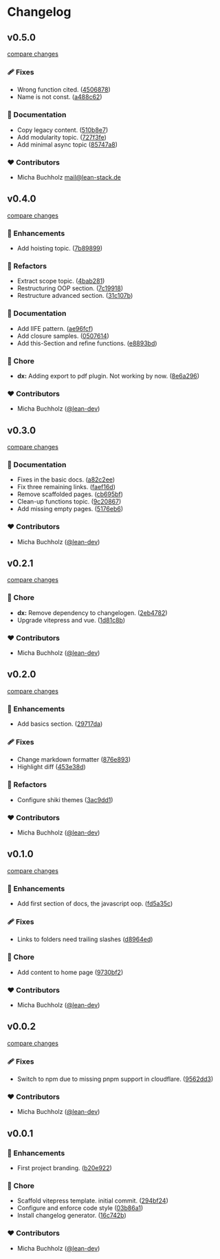 # Changelog


## v0.5.0

[compare changes](https://github.com/lean-js/docs/compare/v0.4.0...v0.5.0)

### 🩹 Fixes

- Wrong function cited. ([4506878](https://github.com/lean-js/docs/commit/4506878))
- Name is not const. ([a488c62](https://github.com/lean-js/docs/commit/a488c62))

### 📖 Documentation

- Copy legacy content. ([510b8e7](https://github.com/lean-js/docs/commit/510b8e7))
- Add modularity topic. ([727f3fe](https://github.com/lean-js/docs/commit/727f3fe))
- Add minimal async topic ([85747a8](https://github.com/lean-js/docs/commit/85747a8))

### ❤️ Contributors

- Micha Buchholz <mail@lean-stack.de>

## v0.4.0

[compare changes](https://github.com/lean-js/docs/compare/v0.3.0...v0.4.0)

### 🚀 Enhancements

- Add hoisting topic. ([7b89899](https://github.com/lean-js/docs/commit/7b89899))

### 💅 Refactors

- Extract scope topic. ([4bab281](https://github.com/lean-js/docs/commit/4bab281))
- Restructuring OOP section. ([7c19918](https://github.com/lean-js/docs/commit/7c19918))
- Restructure advanced section. ([31c107b](https://github.com/lean-js/docs/commit/31c107b))

### 📖 Documentation

- Add IIFE pattern. ([ae96fcf](https://github.com/lean-js/docs/commit/ae96fcf))
- Add closure samples. ([0507614](https://github.com/lean-js/docs/commit/0507614))
- Add this-Section and refine functions. ([e8893bd](https://github.com/lean-js/docs/commit/e8893bd))

### 🏡 Chore

- **dx:** Adding export to pdf plugin. Not working by now. ([8e6a296](https://github.com/lean-js/docs/commit/8e6a296))

### ❤️ Contributors

- Micha Buchholz ([@lean-dev](http://github.com/lean-dev))

## v0.3.0

[compare changes](https://github.com/lean-js/docs/compare/v0.2.1...v0.3.0)

### 📖 Documentation

- Fixes in the basic docs. ([a82c2ee](https://github.com/lean-js/docs/commit/a82c2ee))
- Fix three remaining links. ([faef16d](https://github.com/lean-js/docs/commit/faef16d))
- Remove scaffolded pages. ([cb695bf](https://github.com/lean-js/docs/commit/cb695bf))
- Clean-up functions topic. ([9c20867](https://github.com/lean-js/docs/commit/9c20867))
- Add missing empty pages. ([5176eb6](https://github.com/lean-js/docs/commit/5176eb6))

### ❤️ Contributors

- Micha Buchholz ([@lean-dev](http://github.com/lean-dev))

## v0.2.1

[compare changes](https://github.com/lean-js/docs/compare/v0.2.0...v0.2.1)

### 🏡 Chore

- **dx:** Remove dependency to changelogen. ([2eb4782](https://github.com/lean-js/docs/commit/2eb4782))
- Upgrade vitepress and vue. ([1d81c8b](https://github.com/lean-js/docs/commit/1d81c8b))

### ❤️ Contributors

- Micha Buchholz ([@lean-dev](http://github.com/lean-dev))

## v0.2.0

[compare changes](https://github.com/lean-js/docs/compare/v0.1.0...v0.2.0)


### 🚀 Enhancements

  - Add basics section. ([29717da](https://github.com/lean-js/docs/commit/29717da))

### 🩹 Fixes

  - Change markdown formatter ([876e893](https://github.com/lean-js/docs/commit/876e893))
  - Highlight diff ([453e38d](https://github.com/lean-js/docs/commit/453e38d))

### 💅 Refactors

  - Configure shiki themes ([3ac9dd1](https://github.com/lean-js/docs/commit/3ac9dd1))

### ❤️  Contributors

- Micha Buchholz ([@lean-dev](http://github.com/lean-dev))

## v0.1.0

[compare changes](https://github.com/lean-js/docs/compare/v0.0.2...v0.1.0)


### 🚀 Enhancements

  - Add first section of docs, the javascript oop. ([fd5a35c](https://github.com/lean-js/docs/commit/fd5a35c))

### 🩹 Fixes

  - Links to folders need trailing slashes ([d8964ed](https://github.com/lean-js/docs/commit/d8964ed))

### 🏡 Chore

  - Add content to home page ([9730bf2](https://github.com/lean-js/docs/commit/9730bf2))

### ❤️  Contributors

- Micha Buchholz ([@lean-dev](http://github.com/lean-dev))

## v0.0.2

[compare changes](https://github.com/lean-js/docs/compare/v0.0.1...v0.0.2)


### 🩹 Fixes

  - Switch to npm due to missing pnpm support in cloudflare. ([9562dd3](https://github.com/lean-js/docs/commit/9562dd3))

### ❤️  Contributors

- Micha Buchholz ([@lean-dev](http://github.com/lean-dev))

## v0.0.1


### 🚀 Enhancements

  - First project branding. ([b20e922](https://github.com/lean-js/docs/commit/b20e922))

### 🏡 Chore

  - Scaffold vitepress template. initial commit. ([294bf24](https://github.com/lean-js/docs/commit/294bf24))
  - Configure and enforce code style ([03b86a1](https://github.com/lean-js/docs/commit/03b86a1))
  - Install changelog generator. ([16c742b](https://github.com/lean-js/docs/commit/16c742b))

### ❤️  Contributors

- Micha Buchholz ([@lean-dev](http://github.com/lean-dev))

